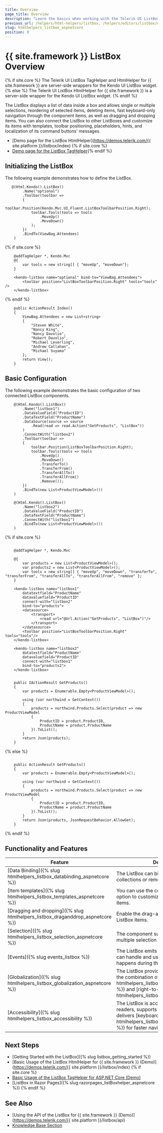 ```yaml
---
title: Overview
page_title: Overview
description: "Learn the basics when working with the Telerik UI ListBox component for {{ site.framework }}."
previous_url: /helpers/html-helpers/listbox, /helpers/editors/listbox/overview
slug: htmlhelpers_listbox_aspnetcore
position: 0
---
```


# {{ site.framework }} ListBox Overview

{% if site.core %}
The Telerik UI ListBox TagHelper and HtmlHelper for {{ site.framework }} are server-side wrappers for the Kendo UI ListBox widget.
{% else %}
The Telerik UI ListBox HtmlHelper for {{ site.framework }} is a server-side wrapper for the Kendo UI ListBox widget.
{% endif %}

The ListBox displays a list of data inside a box and allows single or multiple selections, reordering of selected items, deleting items, fast keyboard-only navigation through the component items, as well as dragging and dropping items. You can also connect the ListBox to other ListBoxes and customize its items with templates, toolbar positioning, placeholders, hints, and localization of its command buttons' messages.

* [Demo page for the ListBox HtmlHelper](https://demos.telerik.com/{{ site.platform }}/listbox/index)
{% if site.core %}
* [Demo page for the ListBox TagHelper](https://demos.telerik.com/aspnet-core/listbox/tag-helper){% endif %}

## Initializing the ListBox

The following example demonstrates how to define the ListBox.

```HtmlHelper
   @(Html.Kendo().ListBox()
        .Name("optional")
        .Toolbar(toolbar =>
        {
            toolbar.Position(Kendo.Mvc.UI.Fluent.ListBoxToolbarPosition.Right);
            toolbar.Tools(tools => tools
                .MoveUp()
                .MoveDown()
            );
        })
        .BindTo(ViewBag.Attendees)
    )
```
{% if site.core %}
```TagHelper
    @addTagHelper *, Kendo.Mvc
    @{
        var tools = new string[] { "moveUp", "moveDown"};
    }
    
    <kendo-listbox name="optional" bind-to="ViewBag.Attendees">
        <toolbar position="ListBoxToolbarPosition.Right" tools="tools" />
    </kendo-listbox>

```
{% endif %}
```Controller
    public ActionResult Index()
    {
        ViewBag.Attendees = new List<string>
        {
            "Steven White",
            "Nancy King",
            "Nancy Davolio",
            "Robert Davolio",
            "Michael Leverling",
            "Andrew Callahan",
            "Michael Suyama"
        };
        return View();
    }
```

## Basic Configuration

The following example demonstrates the basic configuration of two connected ListBox components.

```HtmlHelper
    @(Html.Kendo().ListBox()
        .Name("listbox1")
        .DataValueField("ProductID")
        .DataTextField("ProductName")
        .DataSource(source => source
            .Read(read => read.Action("GetProducts", "ListBox"))
        )
        .ConnectWith("listbox2")
        .Toolbar(toolbar =>
        {
            toolbar.Position(ListBoxToolbarPosition.Right);
            toolbar.Tools(tools => tools
                .MoveUp()
                .MoveDown()
                .TransferTo()
                .TransferFrom()
                .TransferAllTo()
                .TransferAllFrom()
                .Remove());
        })
        .BindTo(new List<ProductViewModel>())
    )

    @(Html.Kendo().ListBox()
        .Name("listbox2")
        .DataValueField("ProductID")
        .DataTextField("ProductName")
        .ConnectWith("listbox1")
        .BindTo(new List<ProductViewModel>())
    )
```
{% if site.core %}
```TagHelper

    @addTagHelper *, Kendo.Mvc

    @{
        var products = new List<ProductViewModel>();
        var products2 = new List<ProductViewModel>();
        var tools = new string[] { "moveUp", "moveDown", "transferTo", "transferFrom", "transferAllTo", "transferAllFrom", "remove" };
    }
    
    <kendo-listbox name="listbox1"
        datatextfield="ProductName"
        datavaluefield="ProductID"
        connect-with="listbox2"
        bind-to="products">
        <datasource>
            <transport>
                <read url="@Url.Action("GetProducts", "ListBox")"/>
            </transport>
        </datasource>
        <toolbar position="ListBoxToolbarPosition.Right" tools="tools"/>
    </kendo-listbox>

    <kendo-listbox name="listbox2"
        datatextfield="ProductName"
        datavaluefield="ProductID"
        connect-with="listbox1"
        bind-to="products2">
    </kendo-listbox>

```
```ListBoxController

    public IActionResult GetProducts()
    {
        var products = Enumerable.Empty<ProductViewModel>();

        using (var northwind = GetContext())
        {
            products = northwind.Products.Select(product => new ProductViewModel
            {
                ProductID = product.ProductID,
                ProductName = product.ProductName
            }).ToList();
        }
        return Json(products);
    }
```
{% else %}
```ListBoxController

    public ActionResult GetProducts()
    {
        var products = Enumerable.Empty<ProductViewModel>();

        using (var northwind = GetContext())
        {
            products = northwind.Products.Select(product => new ProductViewModel
            {
                ProductID = product.ProductID,
                ProductName = product.ProductName
            }).ToList();
        }
        return Json(products, JsonRequestBehavior.AllowGet);
    }
```
{% endif %}

## Functionality and Features

| Feature | Description |
|---------|-------------|
| [Data Binding]({% slug htmlhelpers_listbox_databinding_aspnetcore %})| The ListBox can bind to local data collections or remote data. |
| [Item templates]({% slug htmlhelpers_listbox_templates_aspnetcore %})| You can use the component template option to customize the rendering of its items. |
| [Dragging and dropping]({% slug htmlhelpers_listbox_draganddrop_aspnetcore %})| Enable the drag-and-drop feature of the ListBox items.|
| [Selection]({% slug htmlhelpers_listbox_selection_aspnetcore %})| The component supports single and multiple selection modes.|
| [Events]({% slug events_listbox %})| The ListBox emits various events that you can handle and use to control what happens during the user interaction.|
| [Globalization]({% slug htmlhelpers_listbox_globalization_aspnetcore %}) | The ListBox provides globalization through the combination of [localization]({% slug htmlhelpers_listbox_localization_aspnetcore %}) and [right-to-left support]({% slug htmlhelpers_listbox_rtl_aspnetcore %}).|
| [Accessibility]({% slug htmlhelpers_listbox_accessibility %})| The ListBox is accessible for screen readers, supports WAI-ARIA attributes, and delivers [keyboard shortcuts]({% slug htmlhelpers_listbox_navigation_aspnetcore %}) for faster navigation.| 

## Next Steps

* [Getting Started with the ListBox]({% slug listbox_getting_started %})
* [Basic Usage of the ListBox HtmlHelper for {{ site.framework }} (Demo)](https://demos.telerik.com/{{ site.platform }}/listbox/index)
{% if site.core %}
* [Basic Usage of the ListBox TagHelper for ASP.NET Core (Demo)](https://demos.telerik.com/aspnet-core/listbox/tag-helper)
* [ListBox in Razor Pages]({% slug razorpages_listBoxhelper_aspnetcore %})
{% endif %}

## See Also

* [Using the API of the ListBox for {{ site.framework }} (Demo)](https://demos.telerik.com/{{ site.platform }}/listbox/api)
* [Knowledge Base Section](/knowledge-base)
